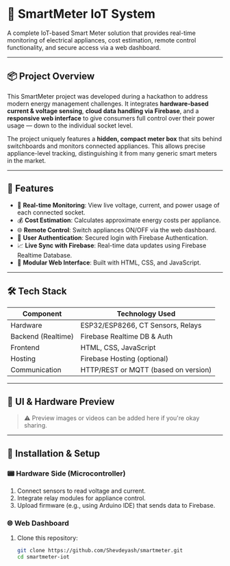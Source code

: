 # 🔌 SmartMeter IoT System

A complete IoT-based Smart Meter solution that provides real-time monitoring of electrical appliances, cost estimation, remote control functionality, and secure access via a web dashboard.

---

## 📦 Project Overview

This SmartMeter project was developed during a hackathon to address modern energy management challenges. It integrates **hardware-based current & voltage sensing**, **cloud data handling via Firebase**, and a **responsive web interface** to give consumers full control over their power usage — down to the individual socket level.

The project uniquely features a **hidden, compact meter box** that sits behind switchboards and monitors connected appliances. This allows precise appliance-level tracking, distinguishing it from many generic smart meters in the market.

---

## 🚀 Features

- 🔌 **Real-time Monitoring**: View live voltage, current, and power usage of each connected socket.
- 💰 **Cost Estimation**: Calculates approximate energy costs per appliance.
- 🌐 **Remote Control**: Switch appliances ON/OFF via the web dashboard.
- 🔐 **User Authentication**: Secured login with Firebase Authentication.
- 📈 **Live Sync with Firebase**: Real-time data updates using Firebase Realtime Database.
- 🧰 **Modular Web Interface**: Built with HTML, CSS, and JavaScript.

---

## 🛠️ Tech Stack

| Component            | Technology Used        |
|---------------------|------------------------|
| Hardware            | ESP32/ESP8266, CT Sensors, Relays |
| Backend (Realtime)  | Firebase Realtime DB & Auth |
| Frontend            | HTML, CSS, JavaScript  |
| Hosting             | Firebase Hosting (optional) |
| Communication       | HTTP/REST or MQTT (based on version) |

---

## 📸 UI & Hardware Preview

> ⚠️ Preview images or videos can be added here if you're okay sharing.

---

## 🔧 Installation & Setup

### 📟 Hardware Side (Microcontroller)
1. Connect sensors to read voltage and current.
2. Integrate relay modules for appliance control.
3. Upload firmware (e.g., using Arduino IDE) that sends data to Firebase.

### 🌐 Web Dashboard
1. Clone this repository:
   ```bash
   git clone https://github.com/Shevdeyash/smartmeter.git
   cd smartmeter-iot
